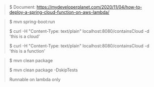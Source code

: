 > $ Document: https://mydeveloperplanet.com/2020/11/04/how-to-deploy-a-spring-cloud-function-on-aws-lambda/

> $ mvn spring-boot:run
> 
> $ curl -H "Content-Type: text/plain" localhost:8080/containsCloud -d 'this is a cloud'
> 
> $ curl -H "Content-Type: text/plain" localhost:8080/containsCloud -d 'this is a function'

> $ mvn clean package
> 
> $ mvn clean package -DskipTests
> 
> Runnable on lambda only